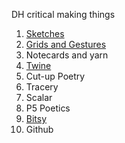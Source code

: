 DH critical making things

1. [Sketches](https://github.com/kylene888/DHSI-Critical-Making/blob/main/sketches.pdf)
2. [Grids and Gestures](https://github.com/kylene888/DHSI-Critical-Making/blob/main/panels.jpg)
3. Notecards and yarn
4. [Twine](https://kylene888.github.io/DHSI-Critical-Making/twine.html)
5. Cut-up Poetry
6. Tracery
7. Scalar
8. P5 Poetics
9. [Bitsy](https://kylene888.github.io/DHSI-Critical-Making/time_to_go_to_the_library-4.html)
10. Github
